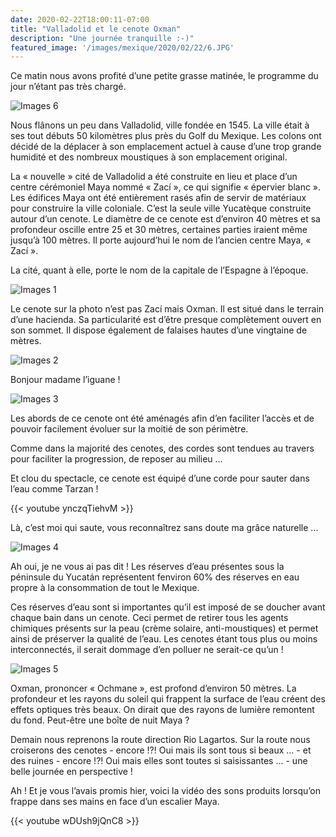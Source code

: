 ```yaml
---
date: 2020-02-22T18:00:11-07:00
title: "Valladolid et le cenote Oxman"
description: "Une journée tranquille :-)"
featured_image: '/images/mexique/2020/02/22/6.JPG'
---
```


Ce matin nous avons profité d’une petite grasse matinée, le programme du jour n’étant pas très chargé. 

![Images 6](/images/mexique/2020/02/22/6.JPG)

Nous flânons un peu dans Valladolid, ville fondée en 1545. La ville était à ses tout débuts 50 kilomètres plus près du Golf du Mexique. Les colons ont décidé de la déplacer à son emplacement actuel à cause d’une trop grande humidité et des nombreux moustiques à son emplacement original. 

La « nouvelle » cité de Valladolid a été construite en lieu et place d’un centre cérémoniel Maya nommé « Zací », ce qui signifie « épervier blanc ». Les édifices Maya ont été entièrement rasés afin de servir de matériaux pour construire la ville coloniale. C’est la seule ville Yucatèque construite autour d’un cenote. Le diamètre de ce cenote est d’environ 40 mètres et sa profondeur oscille entre 25 et 30 mètres, certaines parties iraient même jusqu’à 100 mètres. Il porte aujourd’hui le nom de l’ancien centre Maya, « Zací ». 

La cité, quant à elle, porte le nom de la capitale de l’Espagne à l’époque. 

![Images 1](/images/mexique/2020/02/22/1.JPG)

Le cenote sur la photo n’est pas Zací mais Oxman. Il est situé dans le terrain d’une hacienda. Sa particularité est d’être presque complètement ouvert en son sommet. Il dispose également de falaises hautes d’une vingtaine de mètres. 

![Images 2](/images/mexique/2020/02/22/2.JPG)

Bonjour madame l’iguane !

![Images 3](/images/mexique/2020/02/22/3.JPG)

Les abords de ce cenote ont été aménagés afin d’en faciliter l’accès et de pouvoir facilement évoluer sur la moitié de son périmètre. 

Comme dans la majorité des cenotes, des cordes sont tendues au travers pour faciliter la progression, de reposer au milieu ...

Et clou du spectacle, ce cenote est équipé d’une corde pour sauter dans l’eau comme Tarzan !

{{< youtube ynczqTiehvM >}}

Là, c’est moi qui saute, vous reconnaîtrez sans doute ma grâce naturelle ...

![Images 4](/images/mexique/2020/02/22/4.JPG)

Ah oui, je ne vous ai pas dit ! Les réserves d’eau présentes sous la péninsule du Yucatán représentent fenviron 60% des réserves en eau propre à la consommation de tout le Mexique. 

Ces réserves d’eau sont si importantes qu’il est imposé de se doucher avant chaque bain dans un cenote. Ceci permet de retirer tous les agents chimiques présents sur la peau (crème solaire, anti-moustiques) et permet ainsi de préserver la qualité de l’eau. Les cenotes étant tous plus ou moins interconnectés, il serait dommage d’en polluer ne serait-ce qu’un !

![Images 5](/images/mexique/2020/02/22/5.JPG)

Oxman, prononcer « Ochmane », est profond d’environ 50 mètres. La profondeur et les rayons du soleil qui frappent la surface de l’eau créent des effets optiques très beaux. On dirait que des rayons de lumière remontent du fond. Peut-être une boîte de nuit Maya ?

Demain nous reprenons la route direction Rio Lagartos. Sur la route nous croiserons des cenotes - encore !?! Oui mais ils sont tous si beaux ... - et des ruines - encore !?! Oui mais elles sont toutes si saisissantes ... - une belle journée en perspective !

Ah ! Et je vous l’avais promis hier, voici la vidéo des sons produits lorsqu’on frappe dans ses mains en face d’un escalier Maya. 

{{< youtube wDUsh9jQnC8 >}}